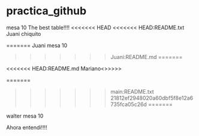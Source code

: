 

# practica_github
mesa 10
The best table!!!!
<<<<<<< HEAD
<<<<<<< HEAD:README.txt
Juani chiquito 

=======
Juani mesa 10 
>>>>>>> Juani:README.md
=======

<<<<<<< HEAD:README.md
Mariano<>>>>>

=======
>>>>>>> main:README.txt
>>>>>>> 21812ef2948020a60dbf5f8e12a6735fca05c26d
=======

walter mesa 10

Ahora entendi!!!!